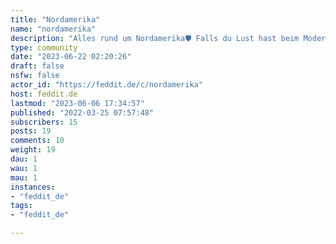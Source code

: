 ```yaml
---
title: "Nordamerika" 
name: "nordamerika"
description: "Alles rund um Nordamerika🛡 Falls du Lust hast beim Moderieren dieser Community zu helfen, schick [mir](https://feddit.de/u/nachtigall) einfach eine Nachricht.::: spoiler Attribution___Icon made by [Freepik](https://www.flaticon.com/authors/freepik) from [Flaticon](https://www.flaticon.com)___:::"
type: community
date: "2023-06-22 02:20:26"
draft: false
nsfw: false
actor_id: "https://feddit.de/c/nordamerika"
host: feddit.de
lastmod: "2023-06-06 17:34:57"
published: "2022-03-25 07:57:48"
subscribers: 15
posts: 19
comments: 10
weight: 19
dau: 1
wau: 1
mau: 1
instances:
- "feddit_de"
tags: 
- "feddit_de"

---
```

